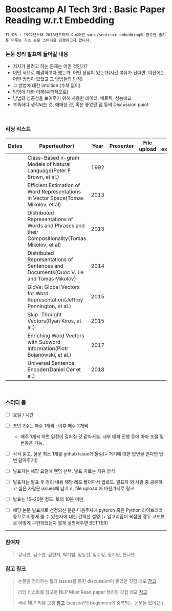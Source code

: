 # Boostcamp AI Tech 3rd : Basic Paper Reading w.r.t Embedding
```
TL;DR : 1992년부터 2018년도까지 이루어진 word/sentence embedding의 중요한 줄기를 이루는 기초 논문 스터디를 진행하고자 합니다. 
```

### 논문 정리 발표에 들어갈 내용
* 저자가 풀려고 하는 문제는 어떤 것인가?
* 어떤 식으로 해결하고자 했는가. 어떤 장점이 있는가(시간 여유가 된다면, 이전에는 어떤 방법이 있었고 그 방법들의 단점)
* 그 방법에 대한 intuition (수학 없이)
* 방법에 대한 이해(수학적으로)
* 방법의 성공성을 보여주기 위해 사용한 데이터, 메트릭, 성능비교
* 부족하다 생각되는 것, 애매한 것, 혹은 좋았던 점 등의 Discussion point

<br/>

### 리딩 리스트

| Dates | Paper(author)                                                                                     | Year | Presenter | File upload | Code explained |
|-------|---------------------------------------------------------------------------------------------------|------|-----------|-------------|----------------|
|       | Class-Based n-gram Models of Natural Language(Peter F Brown, et al.)                              | 1992 |           |             |                |
|       | Efficient Estimation of Word Representations in Vector Space(Tomas Mikolov, et al)                | 2013 |           |             |                |
|       | Distributed Representations of Words and Phrases and their Compositionality(Tomas Mikolov, et al) | 2013 |           |             |                |
|       | Distributed Representations of Sentences and Documents(Quoc V. Le and Tomas Mikolov)               | 2014 |           |             |                |
|       | GloVe: Global Vectors for Word Representation(Jeffrey Pennington, et al.)                         | 2015 |           |             |                |
|       | Skip-Thought Vectors(Ryan Kiros, et al.)                                                          | 2015 |           |             |                |
|       | Enriching Word Vectors with Subword Information(Piotr Bojanowski, et al.)                         | 2017 |           |             |                |
|       | Universal Sentence Encoder(Daniel Cer et al.)                                                     | 2018 |           |             |                |

<br/>

### 스터디 룰
- [ ] 요일 / 시간 
- [ ] 초반 2주는 매주 1개씩 ; 이후 매주 2개씩
    - 매주 1개씩 하면 일정이 길어질 것 같아서요. 내부 대회 진행 등에 따라 조절 및 변동은 가능.
- [ ] 각각 읽고, 질문 최소 1개를 github issue에 올림(+ 거기에 대한 답변을 안다면 답변 달아주기!)
- [ ] 발표자는 해당 요일에 랜덤 선택. 발표 자료는 자유 양식
- [ ] 발표자는 발표 후 정리 내용 해당 레포 폴더파서 업로드. 발표자 외 사람 중 공유하고 싶은 사람은 issues에 남기고, file upload 에 마찬가지로 링크
- [ ] 발표는 15~20분 정도. 토의 10분 미만
- [ ] 해당 논문 발표자로 선정되신 분은 다음주차에 pytorch 혹은 Python 라이브러리 등으로 어떻게 쓸 수 있는지에 대한 간략한 설명.(+ 알고리즘이 복잡한 경우 코드뷰로 어떻게 구현되었는지 짧게 설명해주면 BETTER)


---

### 참여자
> 강나연, 김소연, 김현지, 박기범, 임동진, 임수정, 정기원, 한나연

### 참고 링크
> 논문을 정리하는 틀과 issues를 통한 discussion이 좋았던 깃헙 레포 [참고](https://github.com/eubinecto/k4ji_ai/issues)
> 
> 리딩 리스트를 참고한 NLP Must Read paper 정리된 깃헙 레포 [참고](https://github.com/mhagiwara/100-nlp-papers)
> 
> 국내 NLP 리뷰 모임 [참고](https://github.com/jiphyeonjeon) (season1의 beginners에 중복되는 논문들 있어요!)
    
<!-- <details>
    <summary>기본 룰</summary>
    Foldable Content[enter image description here][1]
</details> -->
